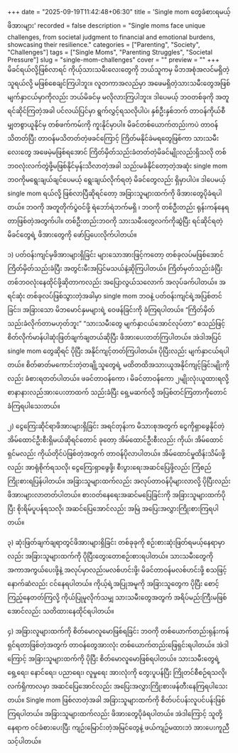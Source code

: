 +++
date = "2025-09-19T11:42:48+06:30"
title = 'Single mom တွေခံစားရမယ့်ဖိအားများ'
recorded = false
description = "Single moms face unique challenges, from societal judgment to financial and emotional burdens, showcasing their resilience."
categories = ["Parenting", "Society", "Challenges"]
tags = ["Single Moms", "Parenting Struggles", "Societal Pressure"]
slug = "single-mom-challenges"
cover = ""
preview = ""
+++
မိခင်ရယ်လို့ဖြစ်လာရင် ကိုယ့်သားသမီးလေးတွေကို ဘယ်သူကမှ မိဘအစုံအလင်မရှိတဲ့သူရယ်လို့ မဖြစ်စေချင်ကြပါဘူး။ လူတကာအလည်မှာ အဖေမရှိတဲ့သားသမီးတွေအဖြစ် မျက်နှာငယ်မှာကိုလည်း ဘယ်မိခင်မှ မလိုလားကြပါဘူး။ ဒါပေမယ့် ဘဝတစ်ခုကို အတူရင်ဆိုင်ကြတဲ့အခါ ပင်လယ်ပြင်မှာ ရွက်လွှင့်ရသလိုပါပဲ၊ နှစ်ဦးနှစ်ဘက် တာဝန်ကိုယ်စီမျှတစွာယူနိုင်မှ တစ်ဖက်ကမ်းကို ကူးနိုင်မှာပါ။ မိခင်တစ်ယောက်တည်းကပဲ တာဝန်သိတတ်ပြီး တာဝန်မသိတတ်တဲ့ဖခင်ကြောင့် ကြိတ်မနိုင်ခဲမရတွေဖြစ်ကာ သားသမီးလေးတွေ အဖေမဲ့မဖြစ်ရအောင် ကြိတ်မှိတ်သည်းခံတတ်တဲ့မိခင်မျိုးလည်းရှိသလို တစ်ဘဝလုံးလက်တွဲဖို့မဖြစ်နိုင်မှန်းသိလာတဲ့အခါ သည်းမခံနိုင်တော့တဲ့အဆုံး single mom ဘဝကိုမရွေးချယ်ချင်ပေမယ့် ရွေးချယ်လိုက်ရတဲ့ မိခင်တွေလည်း ရှိမှာပါပဲ။
ဒါပေမယ့် single mom ရယ်လို့ ဖြစ်လာပြီဆိုရင်တော့ အခြားသူများထက်ကို ဖိအားတွေပိုခံရပါတယ်။ ဘဝကို အတူတိုက်ပွဲဝင်ဖို့ ရဲဘော်ရဲဘက်မရှိ ၊ ဘဝကို တစ်ဦးတည်း ရုန်းကန်နေရတာဖြစ်တဲ့အတွက်ပါ။ တစ်ဦးတည်းဘဝကို သားသမီးတွေလက်ကိုဆွဲပြီး ရင်ဆိုင်ရတဲ့မိခင်တွေရဲ့ ဖိအားတွေကို ဖော်ပြပေးလိုက်ပါတယ်။

၁) ပတ်ဝန်းကျင်မှဖိအားများရှိခြင်း
များသောအားဖြင့်ကတော့ တစ်ခုလပ်မဖြစ်အောင် ကြိတ်မှိတ်သည်းခံပြီး အတွင်းမီးအပြင်မသယ်နဲ့ဆိုကြပါတယ်။ ကြိတ်မှတ်သည်းခံပြီး တစ်ဘဝလုံးနေထိုင်ဖို့ဆိုတာကလည်း အပြောလွယ်သလောက် အလုပ်ခက်ပါတယ်။ အရင်ဆုံး တစ်ခုလပ်ဖြစ်သွားတဲ့အခါမှာ single mom ဘဝနဲ့ ပတ်ဝန်းကျင်ရဲ့အပြစ်တင်ခြင်း၊ အခြားသော မိဘမောင်နှမများရဲ့ ဝေဖန်ခြင်းကို ခံကြရပါတယ်။ “ကြိတ်မှိတ်သည်းခံလိုက်တာမဟုတ်ဘူး” “သားသမီးတွေ မျက်နှာငယ်အောင်လုပ်တာ” စသည်ဖြင့် စိတ်လိုက်မာန်ပါဆုံးဖြတ်ချက်ချတယ်ဆိုပြီး ဖိအားပေးတတ်ကြပါတယ်။
အဲဒါအပြင် single mom တွေဆိုရင် ပိုပြီး အနိုင်ကျင့်တတ်ကြပါတယ်။ ပိုပြီးလည်း မျက်နှာငယ်ရပါတယ်။ စိတ်ဓာတ်မကောင်းတဲ့တချို့သူတွေရဲ့ မထိတထိအသားယူအနိုင်ကျင့်ခြင်းမျိုးကိုလည်း ခံစားရတတ်ပါတယ်။ ဖခင်တာဝန်ကော ၊ မိခင်တာဝန်ကော ၂မျိုးလုံးယူထားရလို့ စာနာနားလည်အားပေးတာထက် သည်းခံပြီး ရှေ့မဆက်လို့ အပြစ်တင်ကြတာကိုတောင် ခံကြရပါသေးတယ်။

၂) ငွေကြေးဆိုင်ရာဖိအားများရှိခြင်း
အရင်တုန်းက မိသားစုအတွက် ငွေကိုရှာဖွေနိုင်တဲ့အိမ်ထောင်ဦးစီးရှိမယ်ဆိုရင်တောင် ခုတော့ အိမ်ထောင်ဦးစီးလည်း ကိုယ်၊ အိမ်ထောင်ရှင်မလည်း ကိုယ်တိုင်ပဲဖြစ်တဲ့အတွက် တာဝန်ပိုလာပါတယ်။ အိမ်ထောင်မှုထိန်းသိမ်းဖို့လည်း အာရုံစိုက်ရသလို၊ ငွေကြေးရှာဖွေဖို့၊ စီးပွားရေးအဆင်ပြေဖို့လည်း ကြံစည်ကြိုးစားရပြန်ပါတယ်။ အခြားသူများထက်လည်း အလုပ်တာဝန်ပိုများလာလို့ ပိုပြီးလည်း ဖိအားများလာတတ်ပါတယ်။ စားဝတ်နေရေးအဆင်မပြေခြင်းကို အခြားသူများထက်ပိုပြီး စိုးရိမ်ပူပန်ရသလို၊ အဆင်ပြေအောင်လည်း အမြဲ အပြေးအလွှားကြိုးစားကြရပါတယ်။

၃) ဆုံးဖြတ်ချက်ချရာတွင်ဖိအားများရှိခြင်း
တစ်ခုခုကို စဉ်းစားဆုံးဖြတ်ရမယ့်နေရာမှာလည်း အခြားသူများထက်ကို ပိုပြီးတွေးတောစဉ်းစားရပါတယ်။ သားသမီးတွေကို အကာအကွယ်ပေးဖို့နဲ့ အလုပ်မှာလည်းမလစ်ဟင်းဖို့၊ မိခင်တာဝန်မလစ်ဟင်းဖို့ စသဖြင့် နောက်ဆံလည်း ငင်နေရပါတယ်။ ကိုယ့်ရဲ့အပြုအမူကို အခြားသူတွေက ပိုပြီး စောင့်ကြည့်နေတတ်ကြလို့ ကိုယ်ပြုမူလိုက်သမျှ သားသမီးတွေအတွက် အရိပ်မည်းကြီးမဖြစ်အောင်လည်း သတိထားနေထိုင်ရပါတယ်။

၄) အခြားလူများထက်ကို စိတ်မောလူမောဖြစ်ရခြင်း
ဘဝကို တစ်ယောက်တည်းရုန်းကန်ရှင်ရတာဖြစ်တဲ့အတွက် တာဝန်တွေအားလုံး တစ်ယောက်တည်းဖြေရှင်းရပါတယ်။ အဲဒါကြောင့် အခြားသူများထက်ကို ပိုပြီး စိတ်မောလူမောဖြစ်ရပါတယ်။ သားသမီးတွေရဲ့ရှေ့ရေး၊ နောင်ရေး၊ ပညာရေး၊ လူမှုရေး အားလုံးကို တွေးပူပန်ပြီး ကြိုတင်စီစဉ်ရသလို၊ လက်ရှိကာလမှာ အဆင်ပြေအောင်လည်း အပြေးအလွှားကြိုးစားဖန်တီးနေကြရပါသေးတယ်။
Single mom ဖြစ်လာတဲ့အခါ အခြားသူများထက်ကို စိတ်ပင်ပန်းလူပင်ပန်းဖြစ်ကြရပါတယ်။ အခြားသူများထက်လည်း ဖိအားတွေပိုခံရပါတယ်။ အဲဒါကြောင့် သူတို့နေရာက ဝင်ခံစားပေးပြီး ကျဉ်းမြောင်းတဲ့အမြင်တွေနဲ့ ဖယ်ကျဉ်မထားဘဲ အားပေးကူညီသင့်ပါတယ်။